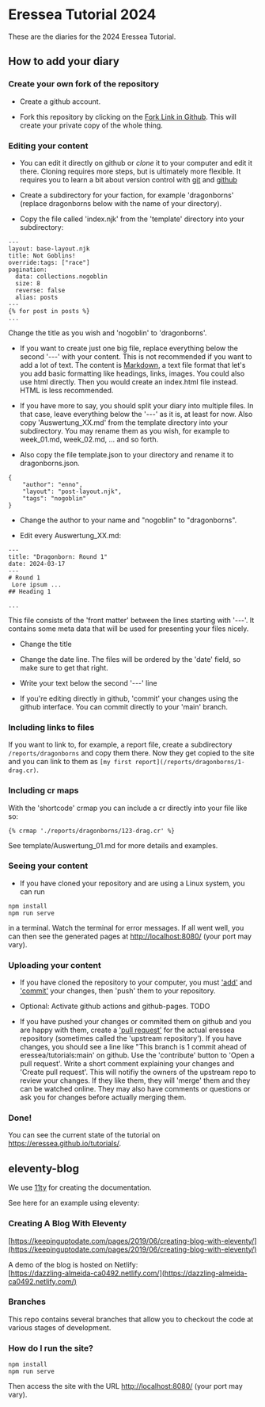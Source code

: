 # Eressea Tutorial 2024

These are the diaries for the 2024 Eressea Tutorial. 

## How to add your diary

### Create your own fork of the repository

- Create a github account.

- Fork this repository by clicking on the [Fork Link in Github](https://github.com/eressea/tutorials/fork). This will create your private copy of the whole thing.

### Editing your content

- You can edit it directly on github or *clone* it to your computer and edit it there. Cloning requires more steps, but is ultimately more flexible. It requires you to learn a bit about version control with [git](https://git-scm.com/docs/gittutorial) and [github](https://docs.github.com/en/get-started/start-your-journey/hello-world)

- Create a subdirectory for your faction, for example 'dragonborns' (replace dragonborns below with the name of your directory).

- Copy the file called 'index.njk' from the 'template' directory into your subdirectory:

```
---
layout: base-layout.njk
title: Not Goblins!
override:tags: ["race"]
pagination:
  data: collections.nogoblin
  size: 8
  reverse: false
  alias: posts
---
{% for post in posts %}
...
```

Change the title as you wish and 'nogoblin' to 'dragonborns'.

- If you want to create just one big file, replace everything below the second '---' with your content. This is not recommended if you want to add a lot of text. The content is [Markdown](https://www.markdownguide.org/), a text file format that let's you add basic formatting like headings, links, images. You could also use html directly. Then you would create an index.html file instead. HTML is less recommended.

- If you have more to say, you should split your diary into multiple files. In that case, leave everything below the '---' as it is, at least for now. Also copy 'Auswertung_XX.md' from the template directory into your subdirectory. You may rename them as you wish, for example to week_01.md, week_02.md, ... and so forth.

- Also copy the file template.json to your directory and rename it to dragonborns.json.
```
{
    "author": "enno",
    "layout": "post-layout.njk",
    "tags": "nogoblin"
}
```
- Change the author to your name and "nogoblin" to "dragonborns".

- Edit every Auswertung_XX.md:
```
---
title: "Dragonborn: Round 1"
date: 2024-03-17
---
# Round 1
 Lore ipsum ...
## Heading 1

...
```

This file consists of the 'front matter' between the lines starting with '---'. It contains some meta data that will be used for presenting your files nicely.

- Change the title
- Change the date line. The files will be ordered by the 'date' field, so make sure to get that right.
- Write your text below the second '---' line

- If you're editing directly in github, 'commit' your changes using the github interface. You can commit directly to your 'main' branch.

### Including links to files

If you want to link to, for example, a report file, create a subdirectory `/reports/dragonborns` and copy them there. Now they get copied to the site and you can link to them as `[my first report](/reports/dragonborns/1-drag.cr)`.

### Including cr maps

With the 'shortcode' crmap you can include a cr directly into your file like so:

    {% crmap './reports/dragonborns/123-drag.cr' %}

See template/Auswertung_01.md for more details and examples.


### Seeing your content

- If you have cloned your repository and are using a Linux system, you can run 
```
npm install
npm run serve
```
in a terminal. Watch the terminal for error messages. If all went well, you can then see the generated pages at [http://localhost:8080/](http://localhost:8080/) (your port may vary).


### Uploading your content

- If you have cloned the repository to your computer, you must ['add'](https://git-scm.com/docs/gittutorial)  and ['commit'](https://git-scm.com/docs/gittutorial) your changes, then 'push' them to your repository.

- Optional: Activate github actions and github-pages. TODO

- If you have pushed your changes or commited them on github and you are happy with them, create a ['pull request'](https://github.blog/developer-skills/github/beginners-guide-to-github-creating-a-pull-request/) for the actual eressea repository (sometimes called the 'upstream repository'). If you have changes, you should see a line like "This branch is 1 commit ahead of eressea/tutorials:main' on github. Use the 'contribute' button to 'Open a pull request'. Write a short comment explaining your changes and 'Create pull request'. This will notifiy the owners of the upstream repo to review your changes. If they like them, they will 'merge' them and they can be watched online. They may also have comments or questions or ask you for changes before actually merging them.



### Done!

You can see the current state of the tutorial on https://eressea.github.io/tutorials/.


## eleventy-blog

We use [11ty](https://www.11ty.dev/) for creating the documentation. 

See here for an example using eleventy:

### Creating A Blog With Eleventy
[https://keepinguptodate.com/pages/2019/06/creating-blog-with-eleventy/](https://keepinguptodate.com/pages/2019/06/creating-blog-with-eleventy/)

A demo of the blog is hosted on Netlify:  
[https://dazzling-almeida-ca0492.netlify.com/](https://dazzling-almeida-ca0492.netlify.com/)

### Branches
This repo contains several branches that allow you to checkout the code at various stages of development.

### How do I run the site?
```
npm install
npm run serve
```

Then access the site with the URL [http://localhost:8080/](http://localhost:8080/) (your port may vary).
